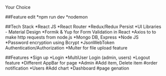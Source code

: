 Your Choice

##Feature edit
    *npm run dev
    *nodemon

##Tech Stack
*React JS
*React Router
*Redux/Redux Persist
*UI Libraries - Material Design
*Formik & Yup for Form Validation in React
*Axios to to make http requests from node.js
*Mongo DB, Express
*Node JS
*Password encryption using Bcrypt
*JsonWebToken Authentication/Authorization
*Multer for file upload feature

##Features
*Sign up
*Login
*MultiUser Login (admin, users)
*Logout feature
*Different AppBar for page
*Admin
    #Add item, Delete item
    #order notification
*Users
    #Add chart
*Dashboard
    #page genation

